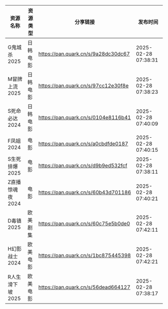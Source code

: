| 资源名称       | 资源类型 | 分享链接                                | 发布时间                |
| ---------- | ---- | ----------------------------------- | ------------------- |
| G鬼城杀2025   | 日韩电影 | https://pan.quark.cn/s/9a28dc30dc67 | 2025-02-28 07:38:31 |
| M冒牌上流2025  | 日韩电影 | https://pan.quark.cn/s/97cc12e30f8e | 2025-02-28 07:38:23 |
| S死命必达2024  | 日韩电影 | https://pan.quark.cn/s/0104e8116b41 | 2025-02-28 07:40:09 |
| F凤姐2024    | 电影   | https://pan.quark.cn/s/a0cbdfde0187 | 2025-02-28 07:40:15 |
| S生死排爆2025  | 电影   | https://pan.quark.cn/s/d9b9ed532fcf | 2025-02-28 07:38:11 |
| Z直播惊魂夜2024 | 电影   | https://pan.quark.cn/s/60b43d701186 | 2025-02-28 07:40:21 |
| D毒镇2025    | 欧美剧集 | https://pan.quark.cn/s/60c75e5b0de0 | 2025-02-28 07:42:11 |
| H幻影战士2024  | 欧美电影 | https://pan.quark.cn/s/1bc875445398 | 2025-02-28 07:42:21 |
| R人生滑下坡2025 | 欧美电影 | https://pan.quark.cn/s/56dead664127 | 2025-02-28 07:38:17 |
